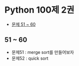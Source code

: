 # Python 100제 2권

- [문제 51 ~ 60](#51--60)

## 51 ~ 60

- 문제51 : merge sort를 만들어보자
- 문제52 : quick sort
